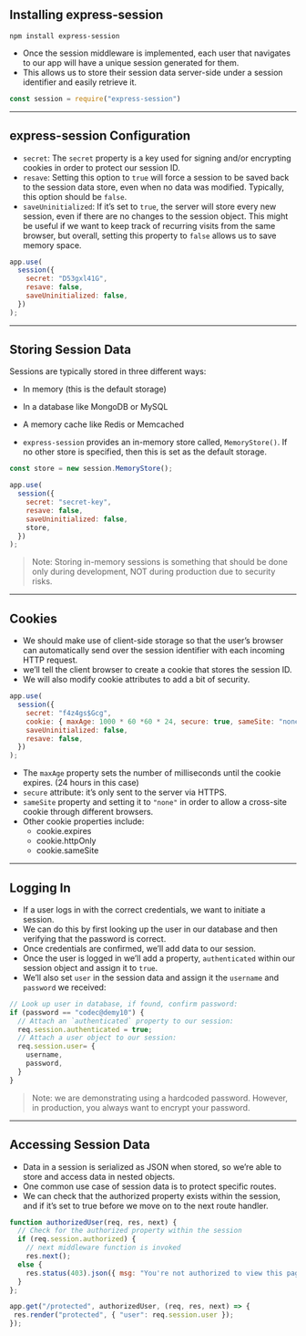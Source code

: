 ## Installing express-session
```
npm install express-session
```
- Once the session middleware is implemented, each user that navigates to our app will have a unique session generated for them.
- This allows us to store their session data server-side under a session identifier and easily retrieve it.
```js
const session = require("express-session")
```

---
## express-session Configuration
- `secret`: The `secret` property is a key used for signing and/or encrypting cookies in order to protect our session ID.
- `resave`: Setting this option to `true` will force a session to be saved back to the session data store, even when no data was modified. Typically, this option should be `false`.
- `saveUninitialized`: If it’s set to `true`, the server will store every new session, even if there are no changes to the session object. This might be useful if we want to keep track of recurring visits from the same browser, but overall, setting this property to `false` allows us to save memory space.

```js
app.use(
  session({
    secret: "D53gxl41G",
    resave: false,
    saveUninitialized: false,
  })
);
```

---
## Storing Session Data
Sessions are typically stored in three different ways:
- In memory (this is the default storage)
- In a database like MongoDB or MySQL
- A memory cache like Redis or Memcached

- `express-session` provides an in-memory store called, `MemoryStore()`. If no other store is specified, then this is set as the default storage.
```js
const store = new session.MemoryStore();

app.use(
  session({
    secret: "secret-key",
    resave: false,
    saveUninitialized: false,
    store,
  })
);
```
> Note: Storing in-memory sessions is something that should be done only during development, NOT during production due to security risks.

---
## Cookies
- We should make use of client-side storage so that the user’s browser can automatically send over the session identifier with each incoming HTTP request.
- we’ll tell the client browser to create a cookie that stores the session ID.
- We will also modify cookie attributes to add a bit of security.

```js
app.use(
  session({
    secret: "f4z4gs$Gcg",
    cookie: { maxAge: 1000 * 60 *60 * 24, secure: true, sameSite: "none" },
    saveUninitialized: false,
    resave: false,
  })
);
```
- The `maxAge` property sets the number of milliseconds until the cookie expires. (24 hours in this case)
- `secure` attribute: it’s only sent to the server via HTTPS.
- `sameSite` property and setting it to `"none"` in order to allow a cross-site cookie through different browsers.
- Other cookie properties include:
  - cookie.expires
  - cookie.httpOnly
  - cookie.sameSite

---
## Logging In
- If a user logs in with the correct credentials, we want to initiate a session.
- We can do this by first looking up the user in our database and then verifying that the password is correct.
- Once credentials are confirmed, we’ll add data to our session.
- Once the user is logged in we’ll add a property, `authenticated` within our session object and assign it to `true`.
- We’ll also set `user` in the session data and assign it the `username` and `password` we received:
```js
// Look up user in database, if found, confirm password:
if (password == "codec@demy10") {
  // Attach an `authenticated` property to our session:
  req.session.authenticated = true;
  // Attach a user object to our session:
  req.session.user= {
    username,
    password,
  }
}
```
> Note: we are demonstrating using a hardcoded password. However, in production, you always want to encrypt your password.

---
## Accessing Session Data
- Data in a session is serialized as JSON when stored, so we’re able to store and access data in nested objects.
- One common use case of session data is to protect specific routes.
- We can check that the authorized property exists within the session, and if it’s set to true before we move on to the next route handler.

```js
function authorizedUser(req, res, next) {
  // Check for the authorized property within the session
  if (req.session.authorized) {
    // next middleware function is invoked
    res.next();
  else {
    res.status(403).json({ msg: "You're not authorized to view this page" });
  }
};

app.get("/protected", authorizedUser, (req, res, next) => {
 res.render("protected", { "user": req.session.user });
});
```

